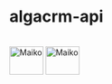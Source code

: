 # algacrm-api


<div style="display: inline_block"><br>
  <img align="center" alt="Maiko" height="50" width="60" src="https://cdn.jsdelivr.net/gh/devicons/devicon/icons/kotlin/kotlin-original-wordmark.svg"">
  <img align="center" alt="Maiko" height="50" width="60" src="https://cdn.jsdelivr.net/gh/devicons/devicon/icons/java/java-plain-wordmark.svg"">
    </div>
